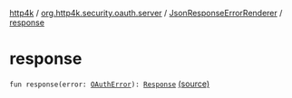[http4k](../../index.md) / [org.http4k.security.oauth.server](../index.md) / [JsonResponseErrorRenderer](index.md) / [response](./response.md)

# response

`fun response(error: `[`OAuthError`](../-o-auth-error/index.md)`): `[`Response`](../../org.http4k.core/-response/index.md) [(source)](https://github.com/http4k/http4k/blob/master/http4k-security-oauth/src/main/kotlin/org/http4k/security/oauth/server/JsonResponseErrorRenderer.kt#L17)